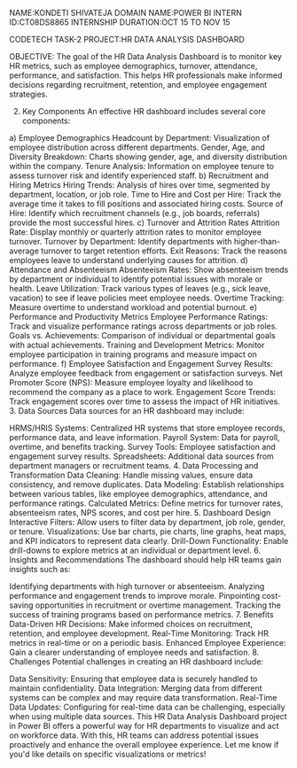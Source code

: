 NAME:KONDETI SHIVATEJA
DOMAIN NAME:POWER BI 
INTERN ID:CT08DS8865
INTERNSHIP DURATION:OCT 15 TO NOV 15






CODETECH TASK-2
PROJECT:HR DATA ANALYSIS DASHBOARD





OBJECTIVE:
The goal of the HR Data Analysis Dashboard is to monitor key HR metrics, such as employee demographics, turnover, attendance, performance, and satisfaction. This helps HR professionals make informed decisions regarding recruitment, retention, and employee engagement strategies.

2. Key Components
An effective HR dashboard includes several core components:

a) Employee Demographics
Headcount by Department: Visualization of employee distribution across different departments.
Gender, Age, and Diversity Breakdown: Charts showing gender, age, and diversity distribution within the company.
Tenure Analysis: Information on employee tenure to assess turnover risk and identify experienced staff.
b) Recruitment and Hiring Metrics
Hiring Trends: Analysis of hires over time, segmented by department, location, or job role.
Time to Hire and Cost per Hire: Track the average time it takes to fill positions and associated hiring costs.
Source of Hire: Identify which recruitment channels (e.g., job boards, referrals) provide the most successful hires.
c) Turnover and Attrition Rates
Attrition Rate: Display monthly or quarterly attrition rates to monitor employee turnover.
Turnover by Department: Identify departments with higher-than-average turnover to target retention efforts.
Exit Reasons: Track the reasons employees leave to understand underlying causes for attrition.
d) Attendance and Absenteeism
Absenteeism Rates: Show absenteeism trends by department or individual to identify potential issues with morale or health.
Leave Utilization: Track various types of leaves (e.g., sick leave, vacation) to see if leave policies meet employee needs.
Overtime Tracking: Measure overtime to understand workload and potential burnout.
e) Performance and Productivity Metrics
Employee Performance Ratings: Track and visualize performance ratings across departments or job roles.
Goals vs. Achievements: Comparison of individual or departmental goals with actual achievements.
Training and Development Metrics: Monitor employee participation in training programs and measure impact on performance.
f) Employee Satisfaction and Engagement
Survey Results: Analyze employee feedback from engagement or satisfaction surveys.
Net Promoter Score (NPS): Measure employee loyalty and likelihood to recommend the company as a place to work.
Engagement Score Trends: Track engagement scores over time to assess the impact of HR initiatives.
3. Data Sources
Data sources for an HR dashboard may include:

HRMS/HRIS Systems: Centralized HR systems that store employee records, performance data, and leave information.
Payroll System: Data for payroll, overtime, and benefits tracking.
Survey Tools: Employee satisfaction and engagement survey results.
Spreadsheets: Additional data sources from department managers or recruitment teams.
4. Data Processing and Transformation
Data Cleaning: Handle missing values, ensure data consistency, and remove duplicates.
Data Modeling: Establish relationships between various tables, like employee demographics, attendance, and performance ratings.
Calculated Metrics: Define metrics for turnover rates, absenteeism rates, NPS scores, and cost per hire.
5. Dashboard Design
Interactive Filters: Allow users to filter data by department, job role, gender, or tenure.
Visualizations: Use bar charts, pie charts, line graphs, heat maps, and KPI indicators to represent data clearly.
Drill-Down Functionality: Enable drill-downs to explore metrics at an individual or department level.
6. Insights and Recommendations
The dashboard should help HR teams gain insights such as:

Identifying departments with high turnover or absenteeism.
Analyzing performance and engagement trends to improve morale.
Pinpointing cost-saving opportunities in recruitment or overtime management.
Tracking the success of training programs based on performance metrics.
7. Benefits
Data-Driven HR Decisions: Make informed choices on recruitment, retention, and employee development.
Real-Time Monitoring: Track HR metrics in real-time or on a periodic basis.
Enhanced Employee Experience: Gain a clearer understanding of employee needs and satisfaction.
8. Challenges
Potential challenges in creating an HR dashboard include:

Data Sensitivity: Ensuring that employee data is securely handled to maintain confidentiality.
Data Integration: Merging data from different systems can be complex and may require data transformation.
Real-Time Data Updates: Configuring for real-time data can be challenging, especially when using multiple data sources.
This HR Data Analysis Dashboard project in Power BI offers a powerful way for HR departments to visualize and act on workforce data. With this, HR teams can address potential issues proactively and enhance the overall employee experience. Let me know if you'd like details on specific visualizations or metrics!







